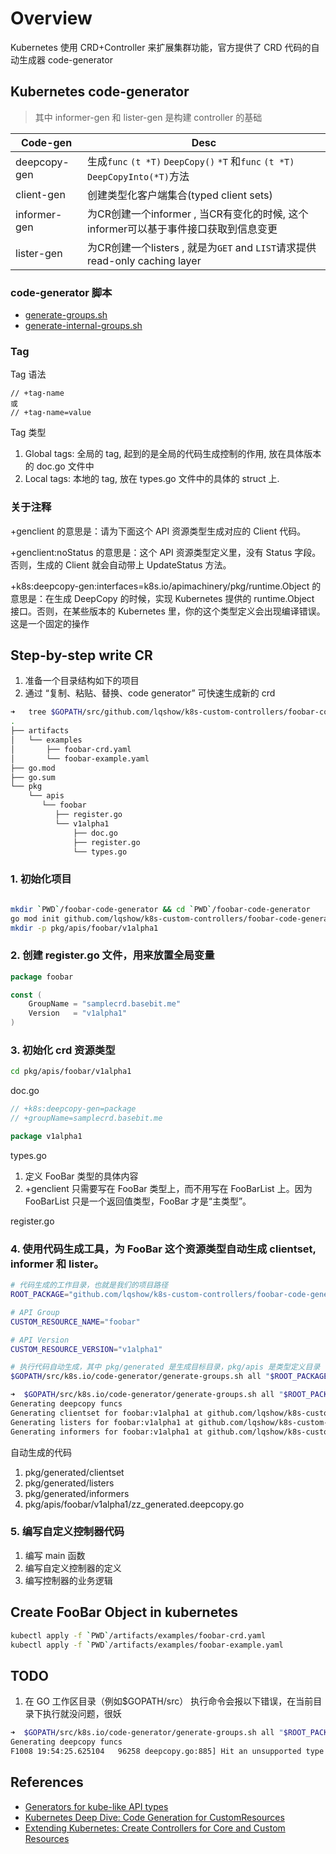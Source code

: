 # Overview 

Kubernetes 使用 CRD+Controller 来扩展集群功能，官方提供了 CRD 代码的自动生成器 code-generator

## Kubernetes code-generator

> 其中 informer-gen 和 lister-gen 是构建 controller 的基础

| Code-gen     | Desc                                                         |
| ------------ | ------------------------------------------------------------ |
| deepcopy-gen | 生成`func` `(t *T)` `DeepCopy()` `*T` 和`func` `(t *T)` `DeepCopyInto(*T)`方法 |
| client-gen   | 创建类型化客户端集合(typed client sets)                      |
| informer-gen | 为CR创建一个informer , 当CR有变化的时候, 这个informer可以基于事件接口获取到信息变更 |
| lister-gen   | 为CR创建一个listers , 就是为`GET` and `LIST`请求提供read-only caching layer |


### code-generator 脚本

- [generate-groups.sh](https://github.com/kubernetes/code-generator/blob/master/generate-groups.sh)
- [generate-internal-groups.sh](https://github.com/kubernetes/code-generator/blob/master/generate-internal-groups.sh)

### Tag

Tag 语法

```
// +tag-name 
或
// +tag-name=value
```

Tag 类型

1. Global tags: 全局的 tag, 起到的是全局的代码生成控制的作用, 放在具体版本的 doc.go 文件中
2. Local tags: 本地的 tag, 放在 types.go 文件中的具体的 struct 上.

### 关于注释

+genclient 的意思是：请为下面这个 API 资源类型生成对应的 Client 代码。

+genclient:noStatus 的意思是：这个 API 资源类型定义里，没有 Status 字段。否则，生成的 Client 就会自动带上 UpdateStatus 方法。

+k8s:deepcopy-gen:interfaces=k8s.io/apimachinery/pkg/runtime.Object 的意思是：在生成 DeepCopy 的时候，实现 Kubernetes 提供的 runtime.Object 接口。否则，在某些版本的 Kubernetes 里，你的这个类型定义会出现编译错误。这是一个固定的操作

## Step-by-step write CR

1. 准备一个目录结构如下的项目
2. 通过 “复制、粘贴、替换、code generator” 可快速生成新的 crd

```bash
➜   tree $GOPATH/src/github.com/lqshow/k8s-custom-controllers/foobar-code-generator
.
├── artifacts
│   └── examples
│       ├── foobar-crd.yaml
│       └── foobar-example.yaml
├── go.mod
├── go.sum
└── pkg
    └── apis
       └── foobar
          ├── register.go
          └── v1alpha1
              ├── doc.go
              ├── register.go
              └── types.go 
```

### 1. 初始化项目
```bash

mkdir `PWD`/foobar-code-generator && cd `PWD`/foobar-code-generator
go mod init github.com/lqshow/k8s-custom-controllers/foobar-code-generator
mkdir -p pkg/apis/foobar/v1alpha1
```

### 2. 创建 register.go 文件，用来放置全局变量

```go
package foobar

const (
	GroupName = "samplecrd.basebit.me"
	Version   = "v1alpha1"
)
```
### 3. 初始化 crd 资源类型

```bash
cd pkg/apis/foobar/v1alpha1
```

doc.go
```go
// +k8s:deepcopy-gen=package
// +groupName=samplecrd.basebit.me

package v1alpha1
```

types.go

1. 定义 FooBar 类型的具体内容
2. +genclient 只需要写在 FooBar 类型上，而不用写在 FooBarList 上。因为 FooBarList 只是一个返回值类型，FooBar 才是“主类型”。


register.go


### 4. 使用代码生成工具，为 FooBar 这个资源类型自动生成 clientset, informer 和 lister。

```bash
# 代码生成的工作目录，也就是我们的项目路径
ROOT_PACKAGE="github.com/lqshow/k8s-custom-controllers/foobar-code-generator"

# API Group
CUSTOM_RESOURCE_NAME="foobar"

# API Version
CUSTOM_RESOURCE_VERSION="v1alpha1"

# 执行代码自动生成，其中 pkg/generated 是生成目标目录，pkg/apis 是类型定义目录
$GOPATH/src/k8s.io/code-generator/generate-groups.sh all "$ROOT_PACKAGE/pkg/generated" "$ROOT_PACKAGE/pkg/apis" "$CUSTOM_RESOURCE_NAME:$CUSTOM_RESOURCE_VERSION"
```

```bash
➜  $GOPATH/src/k8s.io/code-generator/generate-groups.sh all "$ROOT_PACKAGE/pkg/generated" "$ROOT_PACKAGE/pkg/apis" "$CUSTOM_RESOURCE_NAME:$CUSTOM_RESOURCE_VERSION"
Generating deepcopy funcs
Generating clientset for foobar:v1alpha1 at github.com/lqshow/k8s-custom-controllers/foobar-code-generator/pkg/generated/clientset
Generating listers for foobar:v1alpha1 at github.com/lqshow/k8s-custom-controllers/foobar-code-generator/pkg/generated/listers
Generating informers for foobar:v1alpha1 at github.com/lqshow/k8s-custom-controllers/foobar-code-generator/pkg/generated/informers
```

自动生成的代码
1. pkg/generated/clientset
2. pkg/generated/listers
3. pkg/generated/informers
4. pkg/apis/foobar/v1alpha1/zz_generated.deepcopy.go
       
### 5. 编写自定义控制器代码

1. 编写 main 函数
2. 编写自定义控制器的定义
3. 编写控制器的业务逻辑

## Create FooBar Object in kubernetes

```bash
kubectl apply -f `PWD`/artifacts/examples/foobar-crd.yaml
kubectl apply -f `PWD`/artifacts/examples/foobar-example.yaml
```

## TODO

1. 在 GO 工作区目录（例如$GOPATH/src） 执行命令会报以下错误，在当前目录下执行就没问题，很妖

```bash
➜  $GOPATH/src/k8s.io/code-generator/generate-groups.sh all "$ROOT_PACKAGE/pkg/generated" "$ROOT_PACKAGE/pkg/apis" "$CUSTOM_RESOURCE_NAME:$CUSTOM_RESOURCE_VERSION"
Generating deepcopy funcs
F1008 19:54:25.625104   96258 deepcopy.go:885] Hit an unsupported type invalid type for invalid type, from github.com/lqshow/k8s-custom-controllers/foobar-code-generator/pkg/apis/foobar/v1alpha1.FooBar
```

## References

- [Generators for kube-like API types](https://github.com/kubernetes/code-generator)
- [Kubernetes Deep Dive: Code Generation for CustomResources](https://blog.openshift.com/kubernetes-deep-dive-code-generation-customresources/)
- [Extending Kubernetes: Create Controllers for Core and Custom Resources](https://medium.com/@trstringer/create-kubernetes-controllers-for-core-and-custom-resources-62fc35ad64a3)